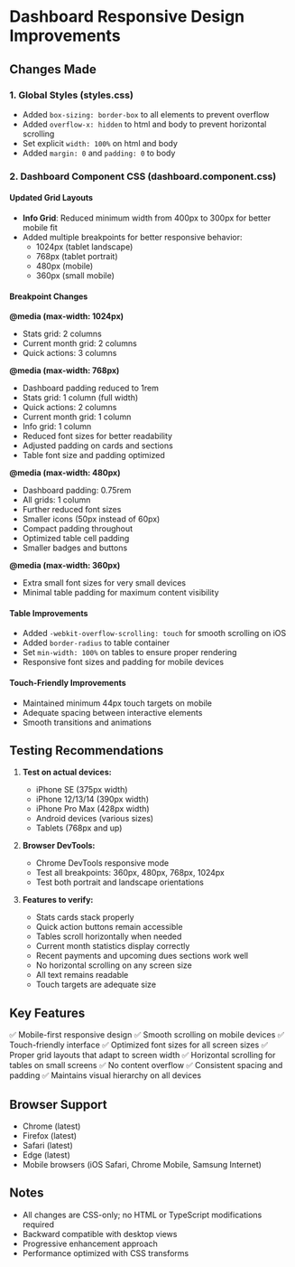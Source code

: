 # Dashboard Responsive Design Improvements

## Changes Made

### 1. Global Styles (styles.css)
- Added `box-sizing: border-box` to all elements to prevent overflow
- Added `overflow-x: hidden` to html and body to prevent horizontal scrolling
- Set explicit `width: 100%` on html and body
- Added `margin: 0` and `padding: 0` to body

### 2. Dashboard Component CSS (dashboard.component.css)

#### Updated Grid Layouts
- **Info Grid**: Reduced minimum width from 400px to 300px for better mobile fit
- Added multiple breakpoints for better responsive behavior:
  - 1024px (tablet landscape)
  - 768px (tablet portrait)
  - 480px (mobile)
  - 360px (small mobile)

#### Breakpoint Changes

**@media (max-width: 1024px)**
- Stats grid: 2 columns
- Current month grid: 2 columns
- Quick actions: 3 columns

**@media (max-width: 768px)**
- Dashboard padding reduced to 1rem
- Stats grid: 1 column (full width)
- Quick actions: 2 columns
- Current month grid: 1 column
- Info grid: 1 column
- Reduced font sizes for better readability
- Adjusted padding on cards and sections
- Table font size and padding optimized

**@media (max-width: 480px)**
- Dashboard padding: 0.75rem
- All grids: 1 column
- Further reduced font sizes
- Smaller icons (50px instead of 60px)
- Compact padding throughout
- Optimized table cell padding
- Smaller badges and buttons

**@media (max-width: 360px)**
- Extra small font sizes for very small devices
- Minimal table padding for maximum content visibility

#### Table Improvements
- Added `-webkit-overflow-scrolling: touch` for smooth scrolling on iOS
- Added `border-radius` to table container
- Set `min-width: 100%` on tables to ensure proper rendering
- Responsive font sizes and padding for mobile devices

#### Touch-Friendly Improvements
- Maintained minimum 44px touch targets on mobile
- Adequate spacing between interactive elements
- Smooth transitions and animations

## Testing Recommendations

1. **Test on actual devices:**
   - iPhone SE (375px width)
   - iPhone 12/13/14 (390px width)
   - iPhone Pro Max (428px width)
   - Android devices (various sizes)
   - Tablets (768px and up)

2. **Browser DevTools:**
   - Chrome DevTools responsive mode
   - Test all breakpoints: 360px, 480px, 768px, 1024px
   - Test both portrait and landscape orientations

3. **Features to verify:**
   - Stats cards stack properly
   - Quick action buttons remain accessible
   - Tables scroll horizontally when needed
   - Current month statistics display correctly
   - Recent payments and upcoming dues sections work well
   - No horizontal scrolling on any screen size
   - All text remains readable
   - Touch targets are adequate size

## Key Features

✅ Mobile-first responsive design
✅ Smooth scrolling on mobile devices
✅ Touch-friendly interface
✅ Optimized font sizes for all screen sizes
✅ Proper grid layouts that adapt to screen width
✅ Horizontal scrolling for tables on small screens
✅ No content overflow
✅ Consistent spacing and padding
✅ Maintains visual hierarchy on all devices

## Browser Support

- Chrome (latest)
- Firefox (latest)
- Safari (latest)
- Edge (latest)
- Mobile browsers (iOS Safari, Chrome Mobile, Samsung Internet)

## Notes

- All changes are CSS-only; no HTML or TypeScript modifications required
- Backward compatible with desktop views
- Progressive enhancement approach
- Performance optimized with CSS transforms

